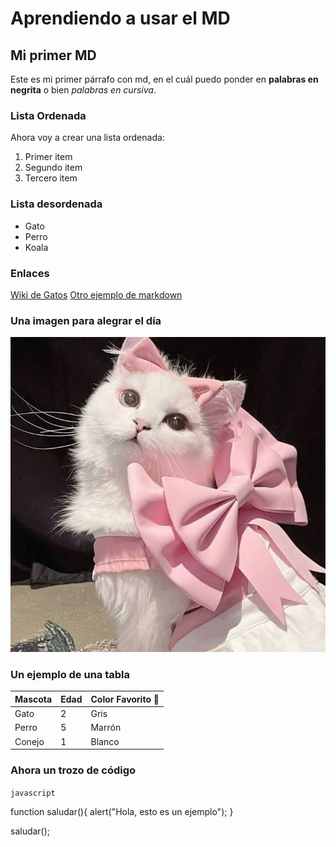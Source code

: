 # Aprendiendo a usar el MD
## Mi primer MD

Este es mi primer párrafo con md, en el cuál puedo ponder en **palabras en negrita** o bien *palabras en cursiva*.

### Lista Ordenada
Ahora voy a crear una lista ordenada:
1. Primer item
2. Segundo item
3. Tercero item

### Lista desordenada
- Gato
- Perro
- Koala

### Enlaces
[Wiki de Gatos](https://es.wikipedia.org/wiki/Felis_catus)
[Otro ejemplo de markdown](README.md)

### Una imagen para alegrar el día
![Gato feliz](coquette.jpg)

### Un ejemplo de una tabla
| Mascota     | Edad | Color Favorito 🩷 |
|------------|------|------------------|
| Gato     | 2    | Gris             |
| Perro    | 5    | Marrón           |
| Conejo   | 1    | Blanco           |


### Ahora un trozo de código

`javascript`

function saludar(){
  alert("Hola, esto es un ejemplo");
}

saludar();
